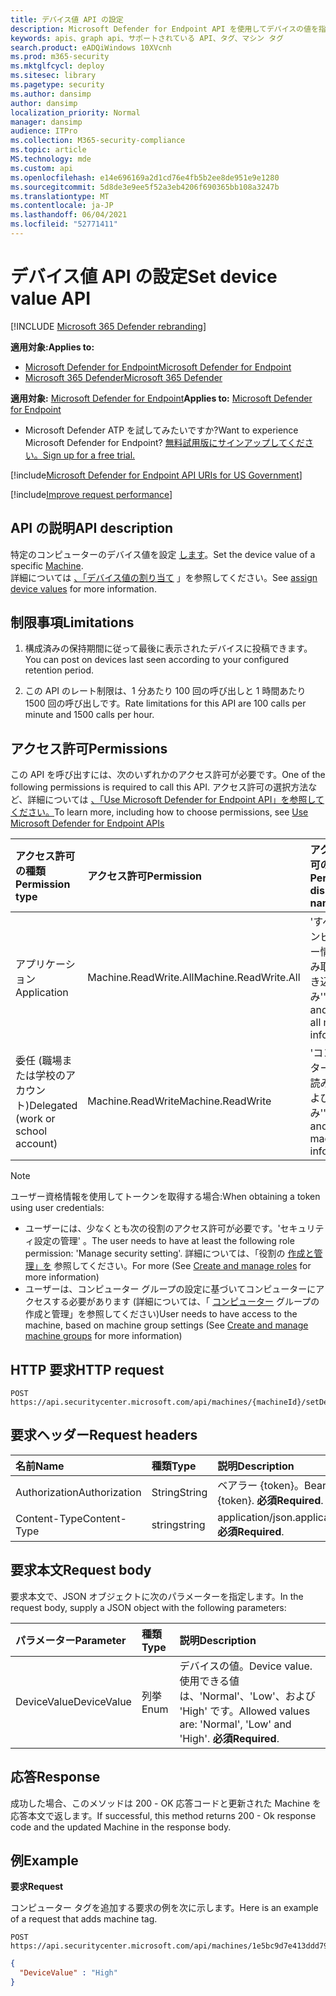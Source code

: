 ```yaml
---
title: デバイス値 API の設定
description: Microsoft Defender for Endpoint API を使用してデバイスの値を指定する方法について説明します。
keywords: apis、graph api、サポートされている API、タグ、マシン タグ
search.product: eADQiWindows 10XVcnh
ms.prod: m365-security
ms.mktglfcycl: deploy
ms.sitesec: library
ms.pagetype: security
ms.author: dansimp
author: dansimp
localization_priority: Normal
manager: dansimp
audience: ITPro
ms.collection: M365-security-compliance
ms.topic: article
MS.technology: mde
ms.custom: api
ms.openlocfilehash: e14e696169a2d1cd76e4fb5b2ee8de951e9e1280
ms.sourcegitcommit: 5d8de3e9ee5f52a3eb4206f690365bb108a3247b
ms.translationtype: MT
ms.contentlocale: ja-JP
ms.lasthandoff: 06/04/2021
ms.locfileid: "52771411"
---
```

# <a name="set-device-value-api"></a><span data-ttu-id="d2407-104">デバイス値 API の設定</span><span class="sxs-lookup"><span data-stu-id="d2407-104">Set device value API</span></span>

[!INCLUDE [Microsoft 365 Defender rebranding](../../includes/microsoft-defender.md)]

<span data-ttu-id="d2407-105">**適用対象:**</span><span class="sxs-lookup"><span data-stu-id="d2407-105">**Applies to:**</span></span>
- [<span data-ttu-id="d2407-106">Microsoft Defender for Endpoint</span><span class="sxs-lookup"><span data-stu-id="d2407-106">Microsoft Defender for Endpoint</span></span>](https://go.microsoft.com/fwlink/p/?linkid=2154037)
- [<span data-ttu-id="d2407-107">Microsoft 365 Defender</span><span class="sxs-lookup"><span data-stu-id="d2407-107">Microsoft 365 Defender</span></span>](https://go.microsoft.com/fwlink/?linkid=2118804)

<span data-ttu-id="d2407-108">**適用対象:** [Microsoft Defender for Endpoint](https://go.microsoft.com/fwlink/?linkid=2154037)</span><span class="sxs-lookup"><span data-stu-id="d2407-108">**Applies to:** [Microsoft Defender for Endpoint](https://go.microsoft.com/fwlink/?linkid=2154037)</span></span>

- <span data-ttu-id="d2407-109">Microsoft Defender ATP を試してみたいですか?</span><span class="sxs-lookup"><span data-stu-id="d2407-109">Want to experience Microsoft Defender for Endpoint?</span></span> [<span data-ttu-id="d2407-110">無料試用版にサインアップしてください。</span><span class="sxs-lookup"><span data-stu-id="d2407-110">Sign up for a free trial.</span></span>](https://www.microsoft.com/microsoft-365/windows/microsoft-defender-atp?ocid=docs-wdatp-exposedapis-abovefoldlink) 

[!include[Microsoft Defender for Endpoint API URIs for US Government](../../includes/microsoft-defender-api-usgov.md)]

[!include[Improve request performance](../../includes/improve-request-performance.md)]


## <a name="api-description"></a><span data-ttu-id="d2407-111">API の説明</span><span class="sxs-lookup"><span data-stu-id="d2407-111">API description</span></span>

<span data-ttu-id="d2407-112">特定のコンピューターのデバイス値を設定 [します](machine.md)。</span><span class="sxs-lookup"><span data-stu-id="d2407-112">Set the device value of a specific [Machine](machine.md).</span></span><br>
<span data-ttu-id="d2407-113">詳細については [、「デバイス値の割り当て](tvm-assign-device-value.md) 」を参照してください。</span><span class="sxs-lookup"><span data-stu-id="d2407-113">See [assign device values](tvm-assign-device-value.md) for more information.</span></span>

## <a name="limitations"></a><span data-ttu-id="d2407-114">制限事項</span><span class="sxs-lookup"><span data-stu-id="d2407-114">Limitations</span></span>

1. <span data-ttu-id="d2407-115">構成済みの保持期間に従って最後に表示されたデバイスに投稿できます。</span><span class="sxs-lookup"><span data-stu-id="d2407-115">You can post on devices last seen according to your configured retention period.</span></span>

2. <span data-ttu-id="d2407-116">この API のレート制限は、1 分あたり 100 回の呼び出しと 1 時間あたり 1500 回の呼び出しです。</span><span class="sxs-lookup"><span data-stu-id="d2407-116">Rate limitations for this API are 100 calls per minute and 1500 calls per hour.</span></span>


## <a name="permissions"></a><span data-ttu-id="d2407-117">アクセス許可</span><span class="sxs-lookup"><span data-stu-id="d2407-117">Permissions</span></span>

<span data-ttu-id="d2407-118">この API を呼び出すには、次のいずれかのアクセス許可が必要です。</span><span class="sxs-lookup"><span data-stu-id="d2407-118">One of the following permissions is required to call this API.</span></span> <span data-ttu-id="d2407-119">アクセス許可の選択方法など、詳細については [、「Use Microsoft Defender for Endpoint API」を参照してください。](apis-intro.md)</span><span class="sxs-lookup"><span data-stu-id="d2407-119">To learn more, including how to choose permissions, see [Use Microsoft Defender for Endpoint APIs](apis-intro.md)</span></span>

<span data-ttu-id="d2407-120">アクセス許可の種類</span><span class="sxs-lookup"><span data-stu-id="d2407-120">Permission type</span></span> |    <span data-ttu-id="d2407-121">アクセス許可</span><span class="sxs-lookup"><span data-stu-id="d2407-121">Permission</span></span>    |    <span data-ttu-id="d2407-122">アクセス許可の表示名</span><span class="sxs-lookup"><span data-stu-id="d2407-122">Permission display name</span></span>
:---|:---|:---
<span data-ttu-id="d2407-123">アプリケーション</span><span class="sxs-lookup"><span data-stu-id="d2407-123">Application</span></span> |    <span data-ttu-id="d2407-124">Machine.ReadWrite.All</span><span class="sxs-lookup"><span data-stu-id="d2407-124">Machine.ReadWrite.All</span></span> |    <span data-ttu-id="d2407-125">'すべてのコンピューター情報の読み取りと書き込み'</span><span class="sxs-lookup"><span data-stu-id="d2407-125">'Read and write all machine information'</span></span>
<span data-ttu-id="d2407-126">委任 (職場または学校のアカウント)</span><span class="sxs-lookup"><span data-stu-id="d2407-126">Delegated (work or school account)</span></span> | <span data-ttu-id="d2407-127">Machine.ReadWrite</span><span class="sxs-lookup"><span data-stu-id="d2407-127">Machine.ReadWrite</span></span> | <span data-ttu-id="d2407-128">'コンピューター情報の読み取りおよび書き込み'</span><span class="sxs-lookup"><span data-stu-id="d2407-128">'Read and write machine information'</span></span>

>[!Note]
> <span data-ttu-id="d2407-129">ユーザー資格情報を使用してトークンを取得する場合:</span><span class="sxs-lookup"><span data-stu-id="d2407-129">When obtaining a token using user credentials:</span></span>
>
>- <span data-ttu-id="d2407-130">ユーザーには、少なくとも次の役割のアクセス許可が必要です。'セキュリティ設定の管理' 。</span><span class="sxs-lookup"><span data-stu-id="d2407-130">The user needs to have at least the following role permission: 'Manage security setting'.</span></span> <span data-ttu-id="d2407-131">詳細については、「役割の [作成と管理」を](user-roles.md) 参照してください。</span><span class="sxs-lookup"><span data-stu-id="d2407-131">For more  (See [Create and manage roles](user-roles.md) for more information)</span></span>
>- <span data-ttu-id="d2407-132">ユーザーは、コンピューター グループの設定に基づいてコンピューターにアクセスする必要があります (詳細については、「 [コンピューター](machine-groups.md) グループの作成と管理」を参照してください)</span><span class="sxs-lookup"><span data-stu-id="d2407-132">User needs to have access to the machine, based on machine group settings (See [Create and manage machine groups](machine-groups.md) for more information)</span></span>

## <a name="http-request"></a><span data-ttu-id="d2407-133">HTTP 要求</span><span class="sxs-lookup"><span data-stu-id="d2407-133">HTTP request</span></span>

```http
POST https://api.securitycenter.microsoft.com/api/machines/{machineId}/setDeviceValue
```

## <a name="request-headers"></a><span data-ttu-id="d2407-134">要求ヘッダー</span><span class="sxs-lookup"><span data-stu-id="d2407-134">Request headers</span></span>

<span data-ttu-id="d2407-135">名前</span><span class="sxs-lookup"><span data-stu-id="d2407-135">Name</span></span> | <span data-ttu-id="d2407-136">種類</span><span class="sxs-lookup"><span data-stu-id="d2407-136">Type</span></span> | <span data-ttu-id="d2407-137">説明</span><span class="sxs-lookup"><span data-stu-id="d2407-137">Description</span></span>
:---|:---|:---
<span data-ttu-id="d2407-138">Authorization</span><span class="sxs-lookup"><span data-stu-id="d2407-138">Authorization</span></span> | <span data-ttu-id="d2407-139">String</span><span class="sxs-lookup"><span data-stu-id="d2407-139">String</span></span> | <span data-ttu-id="d2407-140">ベアラー {token}。</span><span class="sxs-lookup"><span data-stu-id="d2407-140">Bearer {token}.</span></span> <span data-ttu-id="d2407-141">**必須**</span><span class="sxs-lookup"><span data-stu-id="d2407-141">**Required**.</span></span>
<span data-ttu-id="d2407-142">Content-Type</span><span class="sxs-lookup"><span data-stu-id="d2407-142">Content-Type</span></span> | <span data-ttu-id="d2407-143">string</span><span class="sxs-lookup"><span data-stu-id="d2407-143">string</span></span> | <span data-ttu-id="d2407-144">application/json.</span><span class="sxs-lookup"><span data-stu-id="d2407-144">application/json.</span></span> <span data-ttu-id="d2407-145">**必須**</span><span class="sxs-lookup"><span data-stu-id="d2407-145">**Required**.</span></span>

## <a name="request-body"></a><span data-ttu-id="d2407-146">要求本文</span><span class="sxs-lookup"><span data-stu-id="d2407-146">Request body</span></span>

<span data-ttu-id="d2407-147">要求本文で、JSON オブジェクトに次のパラメーターを指定します。</span><span class="sxs-lookup"><span data-stu-id="d2407-147">In the request body, supply a JSON object with the following parameters:</span></span>

<span data-ttu-id="d2407-148">パラメーター</span><span class="sxs-lookup"><span data-stu-id="d2407-148">Parameter</span></span> |    <span data-ttu-id="d2407-149">種類</span><span class="sxs-lookup"><span data-stu-id="d2407-149">Type</span></span>    | <span data-ttu-id="d2407-150">説明</span><span class="sxs-lookup"><span data-stu-id="d2407-150">Description</span></span>
:---|:---|:---
<span data-ttu-id="d2407-151">DeviceValue</span><span class="sxs-lookup"><span data-stu-id="d2407-151">DeviceValue</span></span> |    <span data-ttu-id="d2407-152">列挙</span><span class="sxs-lookup"><span data-stu-id="d2407-152">Enum</span></span> |    <span data-ttu-id="d2407-153">デバイスの値。</span><span class="sxs-lookup"><span data-stu-id="d2407-153">Device value.</span></span> <span data-ttu-id="d2407-154">使用できる値は、'Normal'、'Low'、および 'High' です。</span><span class="sxs-lookup"><span data-stu-id="d2407-154">Allowed values are: 'Normal', 'Low' and 'High'.</span></span> <span data-ttu-id="d2407-155">**必須**</span><span class="sxs-lookup"><span data-stu-id="d2407-155">**Required**.</span></span>

## <a name="response"></a><span data-ttu-id="d2407-156">応答</span><span class="sxs-lookup"><span data-stu-id="d2407-156">Response</span></span>

<span data-ttu-id="d2407-157">成功した場合、このメソッドは 200 - OK 応答コードと更新された Machine を応答本文で返します。</span><span class="sxs-lookup"><span data-stu-id="d2407-157">If successful, this method returns 200 - Ok response code and the updated Machine in the response body.</span></span>

## <a name="example"></a><span data-ttu-id="d2407-158">例</span><span class="sxs-lookup"><span data-stu-id="d2407-158">Example</span></span>

<span data-ttu-id="d2407-159">**要求**</span><span class="sxs-lookup"><span data-stu-id="d2407-159">**Request**</span></span>

<span data-ttu-id="d2407-160">コンピューター タグを追加する要求の例を次に示します。</span><span class="sxs-lookup"><span data-stu-id="d2407-160">Here is an example of a request that adds machine tag.</span></span>

```http
POST https://api.securitycenter.microsoft.com/api/machines/1e5bc9d7e413ddd7902c2932e418702b84d0cc07/setDeviceValue
```

```json
{
  "DeviceValue" : "High"
}
```
